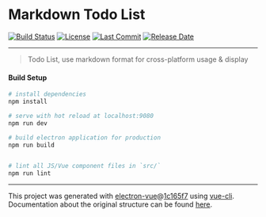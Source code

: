 # Markdown Todo List

[![Build Status](https://travis-ci.org/zjulyx/Markdown-Todo-List.svg?branch=master)](https://travis-ci.org/zjulyx/Markdown-Todo-List)
[![License](https://img.shields.io/badge/license-MIT-green.svg?branch=master)](https://github.com/zjulyx/Markdown-Todo-List/blob/master/LICENSE)
[![Last Commit](https://img.shields.io/github/last-commit/zjulyx/Markdown-Todo-List.svg)](https://github.com/zjulyx/Markdown-Todo-List/commits)
[![Release Date](https://img.shields.io/github/release-date/zjulyx/Markdown-Todo-List.svg)](https://github.com/zjulyx/Markdown-Todo-List/releases)

---

> Todo List, use markdown format for cross-platform usage & display

#### Build Setup

``` bash
# install dependencies
npm install

# serve with hot reload at localhost:9080
npm run dev

# build electron application for production
npm run build


# lint all JS/Vue component files in `src/`
npm run lint

```

---

This project was generated with [electron-vue](https://github.com/SimulatedGREG/electron-vue)@[1c165f7](https://github.com/SimulatedGREG/electron-vue/tree/1c165f7c5e56edaf48be0fbb70838a1af26bb015) using [vue-cli](https://github.com/vuejs/vue-cli). Documentation about the original structure can be found [here](https://simulatedgreg.gitbooks.io/electron-vue/content/index.html).
